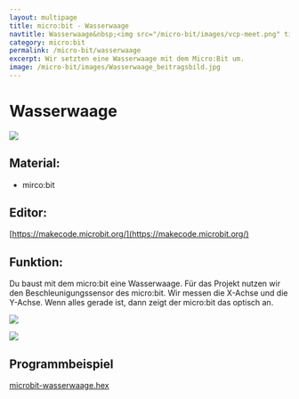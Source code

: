 ```yaml
---
layout: multipage
title: micro:bit - Wasserwaage
navtitle: Wasserwaage&nbsp;<img src="/micro-bit/images/vcp-meet.png" title="Dieses Angebot kann auch über VCP-Meet genutzt werden.">
category: micro:bit
permalink: /micro-bit/wasserwaage
excerpt: Wir setzten eine Wasserwaage mit dem Micro:Bit um.
image: /micro-bit/images/Wasserwaage_beitragsbild.jpg
---
```


# Wasserwaage

![](images/Wasserwaage_beitragsbild.jpg)

## Material:

+ mirco:bit

## Editor:

[https://makecode.microbit.org/](https://makecode.microbit.org/)

## Funktion:

<!--Anleitung -->
Du baust mit dem micro:bit eine Wasserwaage.
Für das Projekt nutzen wir den Beschleunigungssensor des micro:bit.
Wir messen die X-Achse und die Y-Achse.
Wenn alles gerade ist, dann zeigt der micro:bit das optisch an.

![](images/wasserwaage.png)

![](images/micro-bit-Screenshot_wasserwaage.png)

## Programmbeispiel
[microbit-wasserwaage.hex](appendix/microbit-wasserwaage.hex)
